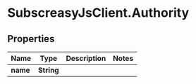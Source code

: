 # SubscreasyJsClient.Authority

## Properties

Name | Type | Description | Notes
------------ | ------------- | ------------- | -------------
**name** | **String** |  | 


